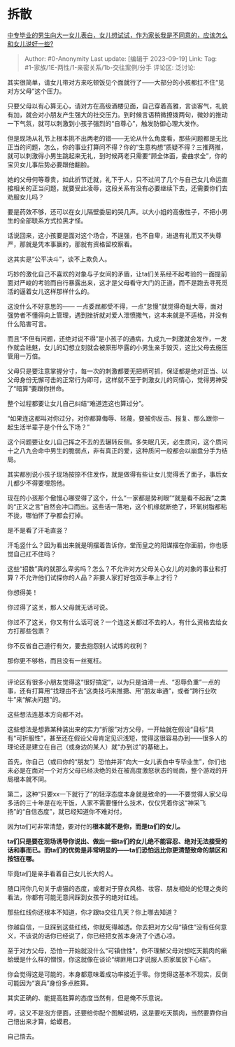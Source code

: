 # 拆散
[中专毕业的男生向大一女儿表白，女儿想试试，作为家长我是不同意的，应该怎么和女儿说好一些?](https://www.zhihu.com/question/541617240/answer/3215580840)

> Author: #0-Anonymity
> Last update: [编辑于 2023-09-19]
> Link:
> Tag: #1-家族/1E-两性/1-亲密关系/1b-交往案例/分手
> 评论区:
> 泛讨论:

其实很简单，请女儿带对方来吃顿饭见个面就行了——大部分的小孩都扛不住“见对方父母”这个压力。

只要父母以有心算无心，请对方在高级酒楼见面，自己穿着高雅，言谈客气，礼貌有加，就会对小朋友产生强大的社交压力。到时候言语稍微撩拨两句，微妙的推动一下气氛，就可以刺激到小孩子强烈的“自尊心”，触发防御心理大发作。

但是现场从礼节上根本挑不出两老的错——无论从什么角度看，那些问题都是无比正当的问题，怎么，你的事业打算问不得？你的“生意构想”质疑不得？三推两推，就可以刺激得小男生跳起来无礼，到时候两老只需要“顾全体面，委曲求全”，你的宝贝女儿事后势必要跟他翻脸。

她的父母何等尊贵，如此折节迁就，礼下于人，只不过问了几个与自己女儿命运直接相关的正当问题，就要受此凌辱，这段关系有没有必要继续下去，还需要你们去劝服女儿吗？

要是药效不够，还可以在女儿隔壁委屈的哭几声。以大小姐的高傲性子，不把小男生的全部联系方式拉黑才怪。

话说回来，这小孩要是面对这个场合，不逞强，也不自卑，进退有礼而又不失尊严，那就是凭本事赢的，那就有资格留校察看。

这其实是“公平决斗”，谈不上欺负人。

巧妙的激化自己不喜欢的对象与子女间的矛盾，让ta们关系经不起考验的一面提前面对严峻的考验而自行暴露出来，这才是父母看守大门的正道，而不是跑去寻死觅活的逼着女儿这样那样什么的。

这没什么不好意思的—— 一点委屈都受不得，一点“怠慢”就觉得奇耻大辱，面对强势者不懂得向上管理，遇到挫折就对爱人泄愤撒气，这本来就是不适格，并没有什么陷害可言。

而且“不但有问题，还绝对说不得”是小孩子的通病，九成九一刺激就会发作，一发作就会祛魅，女儿的幻想立刻就会被原形毕露的小男生亲手毁灭，这比父母去施压管用一万倍。

父母只是要注意掌握分寸，每一次的刺激都要无把柄可抓，保证都是绝对正当、以父母身份无懈可击的正常行为即可，这样就不至于刺激女儿的同情心，觉得男神受了“暗算”要跟你拼命。

整个过程都要让女儿自己纠结“难道连这也算过分”。

“如果连这都叫对你过分，对你都算侮辱、轻蔑，要被你反击、报复、那么跟你一起生活半辈子是个什么下场？”

这个问题要让女儿自己挥之不去的去辗转反侧。多失眠几天，必生质问，这个质问十之八九会命中男生的脆弱点，非有真正的爱，这种质问一般都会以崩盘分手为结局。

其实都别说小孩子现场按捺不住发作，就是做得有些让女儿觉得丢了面子，事后女儿都少不得要埋怨他。

现在的小孩那个傲慢心哪受得了这个，什么“一家都是势利眼”“就是看不起我”之类的“正义之言”自然会冲口而出。这些话一落地，这个机缘就断绝了，环氧树脂都粘不拢，哪怕怀了孕都会打掉。

是不是看了汗毛直竖？

汗毛竖什么？因为看出来就是明摆着告诉你，堂而皇之的阳谋摆在你面前，你也感觉自己扛不住吗？

这些“招数”真的就那么卑劣吗？怎么？不允许对方父母关心女儿的对象的事业和打算？不允许他们试探你的人品？非要人家打好包双手奉上才行？

你想得美！

你过得了这关，那人父母就无话可说。

你过不了这关，你又有什么话可说？一个连这关都过不去的人，有什么资格去给女方打那些包票？

你不反省自己道行有欠，要去抱怨别人试炼的权利？

那你更不够格，而且没有一丝冤枉。

--------------------

评论区有很多小朋友觉得这“很好搞定”，以为只是油滑一点、“忍辱负重”一点的事，还有打算用“找理由不去”这类技巧来推搪、用“朋友串通”，或者“跨行业吹牛”来“解决问题”的。

这些想法连基本方向都不对。

这些想法是想靠某种装出来的实力“折服”对方父母，一开始就在假设“目标”具有“可折服性”，甚至还在假设父母肯定见识浅短，觉得这很容易办到——很多人的理论还是建立在自己（或身边的某人）就“办到过”的基础上。

首先，你自己（或曰你的“朋友”）恐怕并非“向大一女儿表白中专毕业生”，你们也未必是在面对一个对方父母已经决绝的处在被高度激怒状态的局面，整个游戏的开局根本就不同。

第二，这种“只要xx一下就行了”的轻浮态度本身就是致命的——不要觉得人家父母多活的三十年是在吃干饭，人家不需要懂什么技术，仅仅凭着你这“神采飞扬”的“自信态度”，就已经知道你不难对付。

因为ta们可非常清楚，要对付的**根本就不是你，而是ta们的女儿。**

**ta们只是要在现场诱导你说出、做出一些ta们的女儿绝不能容忍、绝对无法接受的话和事而已。而ta们的优势是非常明显的——ta们恐怕远比你更清楚致命的禁区和按钮在哪。**

毕竟ta们是亲手看着自己女儿长大的人。

随口问你几句关于虐猫的态度，或者对于穿衣风格、妆容、朋友相处的伦理之类的看法，你都有可能无意间踩到女孩子的绝对红线。

那些红线你还根本不知道，你才跟ta交往几天？你上哪去知道？

你越自信，一旦踩到这些红线，你就死得越透。你去把对方父母“镇住”没有任何意义，不该说的话你已经说了，你已经把女孩本身浇了个透心凉。

至于对方父母，恐怕一开始就没什么“可镇住性”，你不理解父母对想吃天鹅肉的癞蛤蟆是什么样的憎恨，你这就像在谈论“绑匪用口才说服人质家属放下心结”。

你会觉得这是可能的，本身都意味着成功率接近于零。你觉得这基本不现实，反倒可能因为“哀兵”身份多点胜算。

其实正确的、能提高胜算的态度当然有，但是俺不乐意说。

哼，这又不是泡方便面，还要给你配个图解说明，这是要吃天鹅肉，当然要靠你自己悟出来才算，蛤蟆君。

自己悟去。
